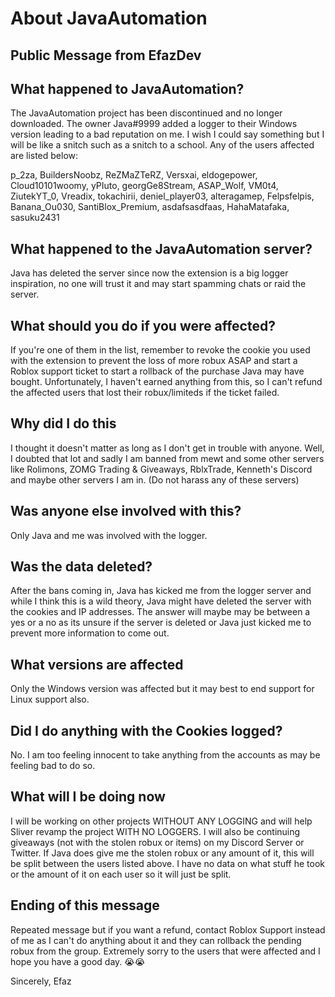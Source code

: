 # About JavaAutomation
## Public Message from EfazDev

## What happened to JavaAutomation?
The JavaAutomation project has been discontinued and no longer downloaded. The owner Java#9999 added a logger to their Windows version leading to a bad reputation on me. I wish I could say something but I will be like a snitch such as a snitch to a school. Any of the users affected are listed below:

p_2za,
BuildersNoobz,
ReZMaZTeRZ,
Versxai,
eldogepower,
Cloud10101woomy,
yPIuto,
georgGe8Stream,
ASAP_Wolf,
VM0t4,
ZiutekYT_0,
Vreadix,
tokachirii,
deniel_player03,
alteragamep,
Felpsfelpis,
Banana_Ou030,
SantiBlox_Premium,
asdafsasdfaas,
HahaMatafaka,
sasuku2431

## What happened to the JavaAutomation server?
Java has deleted the server since now the extension is a big logger inspiration, no one will trust it and may start spamming chats or raid the server.

## What should you do if you were affected?
If you're one of them in the list, remember to revoke the cookie you used with the extension to prevent the loss of more robux ASAP and start a Roblox support ticket to start a rollback of the purchase Java may have bought. Unfortunately, I haven't earned anything from this, so I can't refund the affected users that lost their robux/limiteds if the ticket failed. 

## Why did I do this
I thought it doesn't matter as long as I don't get in trouble with anyone. Well, I doubted that lot and sadly I am banned from mewt and some other servers like Rolimons, ZOMG Trading & Giveaways, RblxTrade, Kenneth's Discord and maybe other servers I am in. (Do not harass any of these servers)

## Was anyone else involved with this?
Only Java and me was involved with the logger.

## Was the data deleted?
After the bans coming in, Java has kicked me from the logger server and while I think this is a wild theory, Java might have deleted the server with the cookies and IP addresses. The answer will maybe may be between a yes or a no as its unsure if the server is deleted or Java just kicked me to prevent more information to come out.

## What versions are affected
Only the Windows version was affected but it may best to end support for Linux support also.

## Did I do anything with the Cookies logged?
No. I am too feeling innocent to take anything from the accounts as may be feeling bad to do so.

## What will I be doing now
I will be working on other projects WITHOUT ANY LOGGING and will help Sliver revamp the project WITH NO LOGGERS. I will also be continuing giveaways (not with the stolen robux or items) on my Discord Server or Twitter. If Java does give me the stolen robux or any amount of it, this will be split between the users listed above. I have no data on what stuff he took or the amount of it on each user so it will just be split.

## Ending of this message
Repeated message but if you want a refund, contact Roblox Support instead of me as I can't do anything about it and they can rollback the pending robux from the group. Extremely sorry to the users that were affected and I hope you have a good day. 😭😭 

Sincerely,
Efaz
